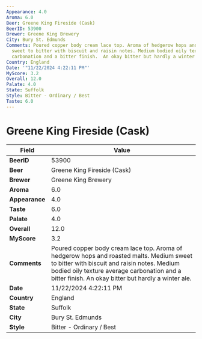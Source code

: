 ```yaml
---
Appearance: 4.0
Aroma: 6.0
Beer: Greene King Fireside (Cask)
BeerID: 53900
Brewer: Greene King Brewery
City: Bury St. Edmunds
Comments: Poured copper body cream lace top. Aroma of hedgerow hops and roasted malts.  Medium
  sweet to bitter with biscuit and raisin notes. Medium bodied oily texture average
  carbonation and a bitter finish.  An okay bitter but hardly a winter ale.
Country: England
Date: '"11/22/2024 4:22:11 PM"'
MyScore: 3.2
Overall: 12.0
Palate: 4.0
State: Suffolk
Style: Bitter - Ordinary / Best
Taste: 6.0
---
```


# Greene King Fireside (Cask)

| Field         | Value |
|---------------|-------|
| **BeerID** | 53900 |
| **Beer** | Greene King Fireside (Cask) |
| **Brewer** | Greene King Brewery |
| **Aroma** | 6.0 |
| **Appearance** | 4.0 |
| **Taste** | 6.0 |
| **Palate** | 4.0 |
| **Overall** | 12.0 |
| **MyScore** | 3.2 |
| **Comments** | Poured copper body cream lace top. Aroma of hedgerow hops and roasted malts.  Medium sweet to bitter with biscuit and raisin notes. Medium bodied oily texture average carbonation and a bitter finish.  An okay bitter but hardly a winter ale. |
| **Date** | 11/22/2024 4:22:11 PM |
| **Country** | England |
| **State** | Suffolk |
| **City** | Bury St. Edmunds |
| **Style** | Bitter - Ordinary / Best |

